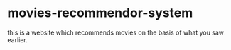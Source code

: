 # movies-recommendor-system
this is a website which recommends movies on the basis of what you saw earlier.
